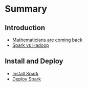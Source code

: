 # Summary

## Introduction

* [Mathematicians are coming back](README.md)
* [Spark vs Hadoop](spark-vs-hadoop.md)

## Install and Deploy

* [Install Spark](chapter1.md)
* [Deploy Spark](deploy-spark.md)

